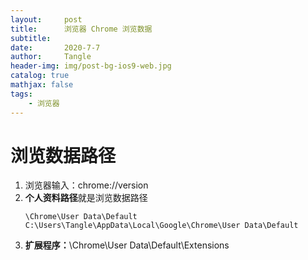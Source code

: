 ```yaml
---
layout:     post
title:      浏览器 Chrome 浏览数据
subtitle:   
date:       2020-7-7
author:     Tangle
header-img: img/post-bg-ios9-web.jpg
catalog: true
mathjax: false
tags:
    - 浏览器
---
```


# 浏览数据路径

1. 浏览器输入：chrome://version
1. **个人资料路径**就是浏览数据路径
    ```
    \Chrome\User Data\Default
    C:\Users\Tangle\AppData\Local\Google\Chrome\User Data\Default
    ```
1. **扩展程序：**\Chrome\User Data\Default\Extensions
